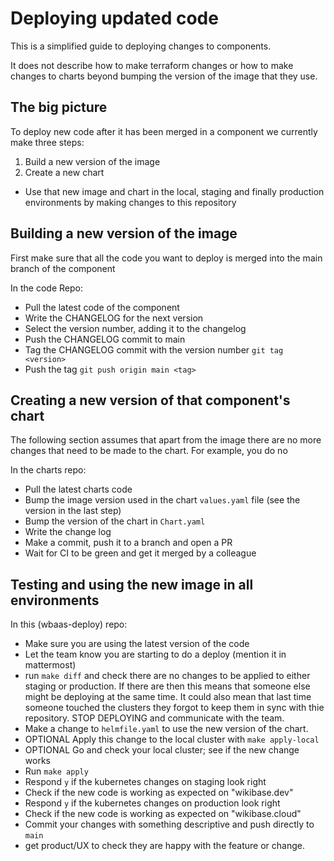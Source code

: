 # Deploying updated code

This is a simplified guide to deploying changes to components.

It does not describe how to make terraform changes or how to make
changes to charts beyond bumping the version of the image that they use.

## The big picture
To deploy new code after it has been merged in a component we currently make three steps:
 1. Build a new version of the image
 2. Create a new chart
 - Use that new image and chart in the local, staging and finally production environments by making changes to this repository

 ## Building a new version of the image
First make sure that all the code you want to deploy is merged into the main branch of the component

 In the code Repo:
 - Pull the latest code of the component
 - Write the CHANGELOG for the next version
 - Select the version number, adding it to the changelog
 - Push the CHANGELOG commit to main
 - Tag the CHANGELOG commit with the version number `git tag <version>`
 - Push the tag `git push origin main <tag>`

 ## Creating a new version of that component's chart
The following section assumes that apart from the image there are no more changes that need to be made to the chart. For example, you do no

In the charts repo:
 - Pull the latest charts code
 - Bump the image version used in the chart `values.yaml` file (see the version in the last step)
 - Bump the version of the chart in `Chart.yaml`
 - Write the change log
 - Make a commit, push it to a branch and open a PR
 - Wait for CI to be green and get it merged by a colleague

 ## Testing and using the new image in all environments
 In this (wbaas-deploy) repo:
 - Make sure you are using the latest version of the code
 - Let the team know you are starting to do a deploy (mention it in mattermost)
 - run `make diff` and check there are no changes to be applied to either staging or production. If there are then this means that someone else might be deploying at the same time. It could also mean that last time someone touched the clusters they forgot to keep them in sync with thie repository. STOP DEPLOYING and communicate with the team.
 - Make a change to `helmfile.yaml` to use the new version of the chart.
 - OPTIONAL Apply this change to the local cluster with `make apply-local`
 - OPTIONAL Go and check your local cluster; see if the new change works
 - Run `make apply`
 - Respond `y` if the kubernetes changes on staging look right
 - Check if the new code is working as expected on "wikibase.dev"
 - Respond `y` if the kubernetes changes on production look right
 - Check if the new code is working as expected on "wikibase.cloud"
 - Commit your changes with something descriptive and push directly to `main`
 - get product/UX to check they are happy with the feature or change.
